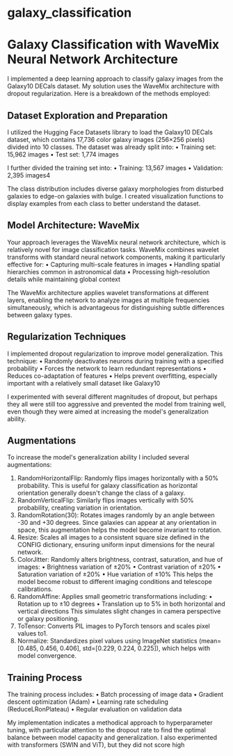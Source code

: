 # galaxy_classification
# Galaxy Classification with WaveMix Neural Network Architecture

I implemented a deep learning approach to classify galaxy images from the Galaxy10 DECals dataset. My solution uses the WaveMix architecture with dropout regularization. Here is a breakdown of the methods employed:

## Dataset Exploration and Preparation
I utilized the Hugging Face Datasets library to load the Galaxy10 DECals dataset, which contains 17,736 color galaxy images (256×256 pixels) divided into 10 classes. The dataset was already split into:
• Training set: 15,962 images
• Test set: 1,774 images

I further divided the training set into:
• Training: 13,567 images
• Validation: 2,395 images4

The class distribution includes diverse galaxy morphologies from disturbed galaxies to edge-on galaxies with bulge. I created visualization functions to display examples from each class to better understand the dataset.

## Model Architecture: WaveMix
Your approach leverages the WaveMix neural network architecture, which is relatively novel for image classification tasks. WaveMix combines wavelet transforms with standard neural network components, making it particularly effective for:
• Capturing multi-scale features in images
• Handling spatial hierarchies common in astronomical data
• Processing high-resolution details while maintaining global context

The WaveMix architecture applies wavelet transformations at different layers, enabling the network to analyze images at multiple frequencies simultaneously, which is advantageous for distinguishing subtle differences between galaxy types.

## Regularization Techniques
I implemented dropout regularization to improve model generalization. This technique:
• Randomly deactivates neurons during training with a specified probability
• Forces the network to learn redundant representations
• Reduces co-adaptation of features
• Helps prevent overfitting, especially important with a relatively small dataset like Galaxy10

I experimented with several different magnitudes of dropout, but perhaps they all were still too aggressive and prevented the model from training well, even though they were aimed at increasing the model's generalization ability.

## Augmentations
To increase the model's generalization ability I included several augmentations:
1. RandomHorizontalFlip: Randomly flips images horizontally with a 50% probability. This is useful for galaxy classification as horizontal orientation generally doesn't change the class of a galaxy.
2. RandomVerticalFlip: Similarly flips images vertically with 50% probability, creating variation in orientation.
3. RandomRotation(30): Rotates images randomly by an angle between -30 and +30 degrees. Since galaxies can appear at any orientation in space, this augmentation helps the model become invariant to rotation.
4. Resize: Scales all images to a consistent square size defined in the CONFIG dictionary, ensuring uniform input dimensions for the neural network.
5. ColorJitter: Randomly alters brightness, contrast, saturation, and hue of images:
• Brightness variation of ±20%
• Contrast variation of ±20%
• Saturation variation of ±20%
• Hue variation of ±10%
This helps the model become robust to different imaging conditions and telescope calibrations.
6. RandomAffine: Applies small geometric transformations including:
• Rotation up to ±10 degrees
• Translation up to 5% in both horizontal and vertical directions
This simulates slight changes in camera perspective or galaxy positioning.
7. ToTensor: Converts PIL images to PyTorch tensors and scales pixel values to1.
8. Normalize: Standardizes pixel values using ImageNet statistics (mean=[0.485, 0.456, 0.406], std=[0.229, 0.224, 0.225]), which helps with model convergence.

## Training Process
The training process includes:
• Batch processing of image data
• Gradient descent optimization (Adam)
• Learning rate scheduling (ReduceLRonPlateau)
• Regular evaluation on validation data

My implementation indicates a methodical approach to hyperparameter tuning, with particular attention to the dropout rate to find the optimal balance between model capacity and generalization.
I also experimented with transformers (SWIN and ViT), but they did not score high
